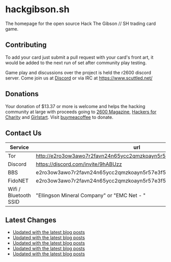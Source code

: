 # hackgibson.sh
The homepage for the open source Hack The Gibson // SH trading card game.


## Contributing

To add your card just submit a pull request with your card's front art, it would be added to the next run of set after community play testing.

Game play and discussions over the project is held the r2600 discord server. Come join us at [Discord](https://discord.com/invite/9hABUzz) or via IRC at https://www.scuttled.net/


## Donations

Your donation of $13.37 or more is welcome and helps the hacking community at large with proceeds going to [2600 Magazine](https://2600.com/), [Hackers for Charity](https://hackersforcharity.org) and [Girlstart](https://girlstart.org).  Visit [buymeacoffee](https://www.buymeacoffee.com/hackgibson.sh) to donate.


## Contact Us

Service | url
-|-
Tor | http://e2ro3ow3awo7r2favn24n65ycc2qmzkoayn5r57e3f56nvjwdcgg32ad.onion
Discord | https://discord.com/invite/9hABUzz
BBS | e2ro3ow3awo7r2favn24n65ycc2qmzkoayn5r57e3f56nvjwdcgg32ad.onion:23
FidoNET | e2ro3ow3awo7r2favn24n65ycc2qmzkoayn5r57e3f56nvjwdcgg32ad.onion:24554
Wifi / Bluetooth SSID | "Ellingson Mineral Company" or "EMC Net - <fidonet address>"

## Latest Changes
<!-- BLOG-POST-LIST:START -->
- [Updated with the latest blog posts](https://github.com/DFW2600/hackgibson.sh/commit/584cfbc6d9c97be41616acccc8bb258e4c7ccc78)
- [Updated with the latest blog posts](https://github.com/DFW2600/hackgibson.sh/commit/f76043c7ae324764d3dec1e298406987cf064bad)
- [Updated with the latest blog posts](https://github.com/DFW2600/hackgibson.sh/commit/b217467c68ee8284c916c3fdaeab0f6ee9949f85)
- [Updated with the latest blog posts](https://github.com/DFW2600/hackgibson.sh/commit/c259599b18b61d3e5afe70ced32ca0a8df0d7bc6)
- [Updated with the latest blog posts](https://github.com/DFW2600/hackgibson.sh/commit/c0ff7a204a413402ce1b875faaffd37d37a26145)
<!-- BLOG-POST-LIST:END -->
